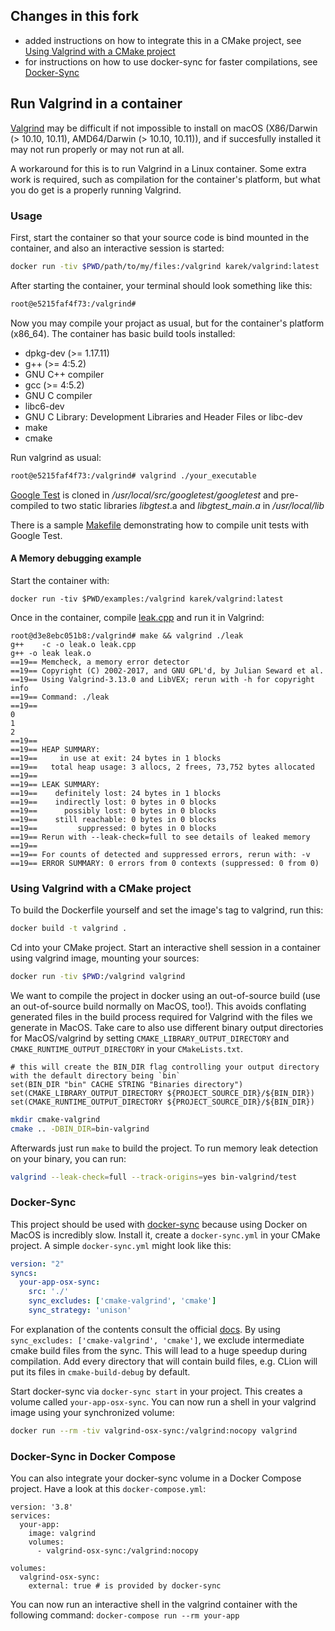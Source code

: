 ## Changes in this fork

- added instructions on how to integrate this in a CMake project, see [Using Valgrind with a CMake project](#using-valgrind-with-a-cmake-project)
- for instructions on how to use docker-sync for faster compilations, see [Docker-Sync](#docker-sync)

## Run Valgrind in a container
[Valgrind](http://valgrind.org/) may be difficult if not impossible to install on macOS (X86/Darwin (> 10.10, 10.11), AMD64/Darwin (> 10.10, 10.11)), 
and if succesfully installed it may not run properly or may not run at all.

A workaround for this is to run Valgrind in a Linux container. Some extra work is required, such as compilation for the container's platform,
but what you do get is a properly running Valgrind.

### Usage
First, start the container so that your source code is bind mounted in the container,
and also an interactive session is started:
```sh
docker run -tiv $PWD/path/to/my/files:/valgrind karek/valgrind:latest
```
After starting the container, your terminal should look something like this:
```sh
root@e5215faf4f73:/valgrind# 
```
Now you may compile your projact as usual, but for the container's platform (x86_64).
The container has basic build tools installed:
- dpkg-dev (>= 1.17.11)
- g++ (>= 4:5.2)
- GNU C++ compiler
- gcc (>= 4:5.2)
- GNU C compiler
- libc6-dev
- GNU C Library: Development Libraries and Header Files or libc-dev
- make
- cmake

Run valgrind as usual:
```sh
root@e5215faf4f73:/valgrind# valgrind ./your_executable
```

[Google Test](https://github.com/google/googletest) is cloned in */usr/local/src/googletest/googletest*
and pre-compiled to two static libraries *libgtest*.a and *libgtest_main.a* in */usr/local/lib*

There is a sample [Makefile](https://github.com/google/googletest/blob/master/googletest/make/Makefile) demonstrating how to compile unit tests with Google Test.

#### A Memory debugging example

Start the container with:
```
docker run -tiv $PWD/examples:/valgrind karek/valgrind:latest
```
Once in the container, compile [leak.cpp](https://github.com/karekoho/docker-valgrind/blob/master/examples/leak.cpp) and run it in Valgrind:
```
root@d3e8ebc051b8:/valgrind# make && valgrind ./leak
g++    -c -o leak.o leak.cpp
g++ -o leak leak.o
==19== Memcheck, a memory error detector
==19== Copyright (C) 2002-2017, and GNU GPL'd, by Julian Seward et al.
==19== Using Valgrind-3.13.0 and LibVEX; rerun with -h for copyright info
==19== Command: ./leak
==19== 
0
1
2
==19== 
==19== HEAP SUMMARY:
==19==     in use at exit: 24 bytes in 1 blocks
==19==   total heap usage: 3 allocs, 2 frees, 73,752 bytes allocated
==19== 
==19== LEAK SUMMARY:
==19==    definitely lost: 24 bytes in 1 blocks
==19==    indirectly lost: 0 bytes in 0 blocks
==19==      possibly lost: 0 bytes in 0 blocks
==19==    still reachable: 0 bytes in 0 blocks
==19==         suppressed: 0 bytes in 0 blocks
==19== Rerun with --leak-check=full to see details of leaked memory
==19== 
==19== For counts of detected and suppressed errors, rerun with: -v
==19== ERROR SUMMARY: 0 errors from 0 contexts (suppressed: 0 from 0)
```

### Using Valgrind with a CMake project

To build the Dockerfile yourself and set the image's tag to valgrind, run this:
```sh
docker build -t valgrind .
```

Cd into your CMake project.
Start an interactive shell session in a container using valgrind image, mounting your sources:

```sh
docker run -tiv $PWD:/valgrind valgrind
```

We want to compile the project in docker using an out-of-source build (use an out-of-source build normally on MacOS, too!).
This avoids conflating generated files in the build process required for Valgrind with the files we generate in MacOS.
Take care to also use different binary output directories for MacOS/valgrind by setting `CMAKE_LIBRARY_OUTPUT_DIRECTORY` and `CMAKE_RUNTIME_OUTPUT_DIRECTORY` in your `CMakeLists.txt`.

``` 
# this will create the BIN_DIR flag controlling your output directory with the default directory being `bin`
set(BIN_DIR "bin" CACHE STRING "Binaries directory")
set(CMAKE_LIBRARY_OUTPUT_DIRECTORY ${PROJECT_SOURCE_DIR}/${BIN_DIR})
set(CMAKE_RUNTIME_OUTPUT_DIRECTORY ${PROJECT_SOURCE_DIR}/${BIN_DIR})
```

```sh
mkdir cmake-valgrind
cmake .. -DBIN_DIR=bin-valgrind
```

Afterwards just run `make` to build the project.
To run memory leak detection on your binary, you can run:

``` sh
valgrind --leak-check=full --track-origins=yes bin-valgrind/test
```

### Docker-Sync

This project should be used with [docker-sync](https://docker-sync.readthedocs.io/en/latest/) because using Docker on MacOS is incredibly slow.
Install it, create a `docker-sync.yml` in your CMake project.
A simple `docker-sync.yml` might look like this:

``` yaml
version: "2"
syncs:
  your-app-osx-sync:
    src: './'
    sync_excludes: ['cmake-valgrind', 'cmake']
    sync_strategy: 'unison'
```

For explanation of the contents consult the official [docs](https://docker-sync.readthedocs.io/en/latest/getting-started/configuration.html).
By using `sync_excludes: ['cmake-valgrind', 'cmake']`, we exclude intermediate cmake build files from the sync.
This will lead to a huge speedup during compilation.
Add every directory that will contain build files, e.g. CLion will put its files in `cmake-build-debug` by default.

Start docker-sync via `docker-sync start` in your project.
This creates a volume called `your-app-osx-sync`.
You can now run a shell in your valgrind image using your synchronized volume:

```sh
docker run --rm -tiv valgrind-osx-sync:/valgrind:nocopy valgrind
```

### Docker-Sync in Docker Compose

You can also integrate your docker-sync volume in a Docker Compose project.
Have a look at this `docker-compose.yml`:

```
version: '3.8'
services:
  your-app:
    image: valgrind
    volumes:
      - valgrind-osx-sync:/valgrind:nocopy

volumes:
  valgrind-osx-sync:
    external: true # is provided by docker-sync
```

You can now run an interactive shell in the valgrind container with the following command:
`docker-compose run --rm your-app`
